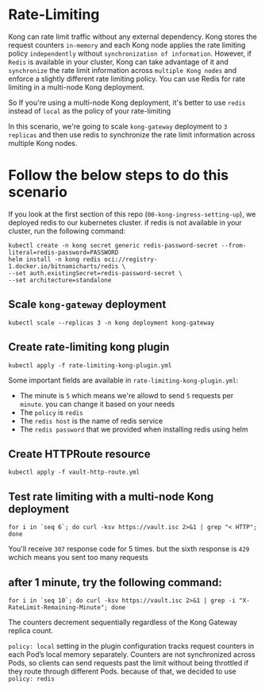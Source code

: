 # Rate-Limiting
Kong can rate limit traffic without any external dependency. Kong stores the request counters `in-memory` and each Kong node applies the rate limiting policy `independently` without `synchronization of information`. However, if `Redis` is available in your cluster, Kong can take advantage of it and `synchronize` the rate limit information across `multiple Kong nodes` and enforce a slightly different rate limiting policy. You can use Redis for rate limiting in a multi-node Kong deployment.

So If you're using a multi-node Kong deployment, it's better to use `redis` instead of `local` as the policy of your rate-limiting

In this scenario, we're going to scale `kong-gateway` deployment to `3 replicas` and then use redis to synchronize the rate limit information across multiple Kong nodes.

# Follow the below steps to do this scenario

If you look at the first section of this repo (`00-kong-ingress-setting-up`), we deployed redis to our kubernetes cluster. if redis is not available in your cluster, run the following command:

    kubectl create -n kong secret generic redis-password-secret --from-literal=redis-password=PASSWORD
    helm install -n kong redis oci://registry-1.docker.io/bitnamicharts/redis \
    --set auth.existingSecret=redis-password-secret \
    --set architecture=standalone

  ## Scale `kong-gateway` deployment

    kubectl scale --replicas 3 -n kong deployment kong-gateway

## Create rate-limiting kong plugin

    kubectl apply -f rate-limiting-kong-plugin.yml

Some important  fields are available in `rate-limiting-kong-plugin.yml`:
  - The minute is `5` which means we're allowd to send `5` requests per `minute`. you can change it based on your needs
  - The `policy` is `redis`
  - The `redis host` is the name of redis service
  - The `redis password` that we provided when installing redis using helm

## Create HTTPRoute resource

    kubectl apply -f vault-http-route.yml

## Test rate limiting with a multi-node Kong deployment

    for i in `seq 6`; do curl -ksv https://vault.isc 2>&1 | grep "< HTTP"; done
You'll receive `307` response code for 5 times. but the sixth response is `429` wchich means you sent too many requests 

## after 1 minute, try the following command:
    for i in `seq 10`; do curl -ksv https://vault.isc 2>&1 | grep -i "X-RateLimit-Remaining-Minute"; done
The counters decrement sequentially regardless of the Kong Gateway replica count.

`policy: local` setting in the plugin configuration tracks request counters in each Pod’s local memory separately. Counters are not synchronized across Pods, so clients can send requests past the limit without being throttled if they route through different Pods. because of that, we decided to use `policy: redis`
